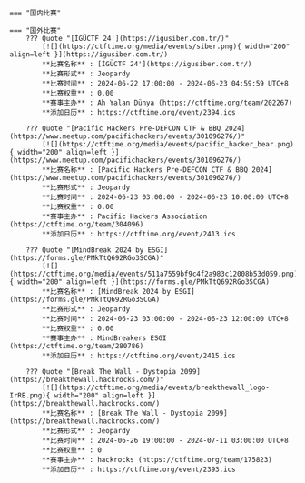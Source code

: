     === "国内比赛"
    
    === "国外比赛"
        ??? Quote "[İGÜCTF 24'](https://igusiber.com.tr/)"  
            [![](https://ctftime.org/media/events/siber.png){ width="200" align=left }](https://igusiber.com.tr/)  
            **比赛名称** : [İGÜCTF 24'](https://igusiber.com.tr/)  
            **比赛形式** : Jeopardy  
            **比赛时间** : 2024-06-22 17:00:00 - 2024-06-23 04:59:59 UTC+8  
            **比赛权重** : 0.00  
            **赛事主办** : Ah Yalan Dünya (https://ctftime.org/team/202267)  
            **添加日历** : https://ctftime.org/event/2394.ics  
            
        ??? Quote "[Pacific Hackers Pre-DEFCON CTF & BBQ 2024](https://www.meetup.com/pacifichackers/events/301096276/)"  
            [![](https://ctftime.org/media/events/pacific_hacker_bear.png){ width="200" align=left }](https://www.meetup.com/pacifichackers/events/301096276/)  
            **比赛名称** : [Pacific Hackers Pre-DEFCON CTF & BBQ 2024](https://www.meetup.com/pacifichackers/events/301096276/)  
            **比赛形式** : Jeopardy  
            **比赛时间** : 2024-06-23 03:00:00 - 2024-06-23 10:00:00 UTC+8  
            **比赛权重** : 0.00  
            **赛事主办** : Pacific Hackers Association (https://ctftime.org/team/304096)  
            **添加日历** : https://ctftime.org/event/2413.ics  
            
        ??? Quote "[MindBreak 2024 by ESGI](https://forms.gle/PMkTtQ692RGo3SCGA)"  
            [![](https://ctftime.org/media/events/511a7559bf9c4f2a983c12008b53d059.png){ width="200" align=left }](https://forms.gle/PMkTtQ692RGo3SCGA)  
            **比赛名称** : [MindBreak 2024 by ESGI](https://forms.gle/PMkTtQ692RGo3SCGA)  
            **比赛形式** : Jeopardy  
            **比赛时间** : 2024-06-23 03:00:00 - 2024-06-23 12:00:00 UTC+8  
            **比赛权重** : 0.00  
            **赛事主办** : MindBreakers ESGI (https://ctftime.org/team/280786)  
            **添加日历** : https://ctftime.org/event/2415.ics  
            
        ??? Quote "[Break The Wall - Dystopia 2099](https://breakthewall.hackrocks.com/)"  
            [![](https://ctftime.org/media/events/breakthewall_logo-IrRB.png){ width="200" align=left }](https://breakthewall.hackrocks.com/)  
            **比赛名称** : [Break The Wall - Dystopia 2099](https://breakthewall.hackrocks.com/)  
            **比赛形式** : Jeopardy  
            **比赛时间** : 2024-06-26 19:00:00 - 2024-07-11 03:00:00 UTC+8  
            **比赛权重** : 0  
            **赛事主办** : hackrocks (https://ctftime.org/team/175823)  
            **添加日历** : https://ctftime.org/event/2393.ics  
            